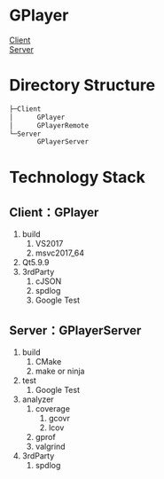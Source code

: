 
# GPlayer
[Client](Client/GPlayer/README.md)<br/>
[Server](Server/GPlayerServer/README.md)<br/>

# Directory Structure
```bash
├─Client
│      GPlayer
│      GPlayerRemote      
└─Server
       GPlayerServer
```

# Technology Stack
## Client：GPlayer
1. build
   1. VS2017
   2. msvc2017_64
2. Qt5.9.9
3. 3rdParty
   1. cJSON
   2. spdlog
   3. Google Test

## Server：GPlayerServer
1. build
   1. CMake
   2. make or ninja
2. test
   1. Google Test
3. analyzer
   1. coverage
      1. gcovr
      2. lcov
   2. gprof 
   3. valgrind
4. 3rdParty
   1. spdlog
        
